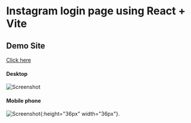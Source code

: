 # Instagram login page using React + Vite

## Demo Site

[ Click here ](https://instagramloginreact.netlify.app/)
#### Desktop 
![Screenshot](https://mallucampaign.in/images/img_1703428181.jpg)
#### Mobile phone
![Screenshot](https://mallucampaign.in/images/img_1703430844.jpg){:height="36px" width="36px"}.
